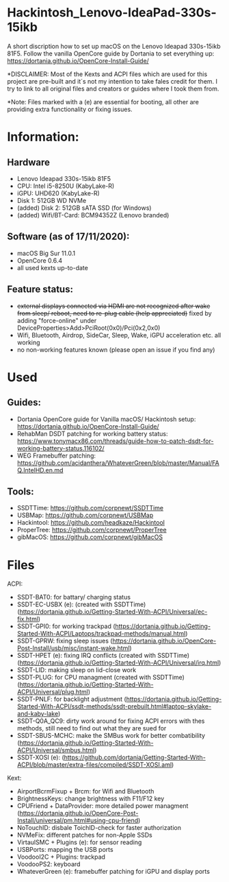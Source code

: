 # Hackintosh_Lenovo-IdeaPad-330s-15ikb
A short discription how to set up macOS on the Lenovo Ideapad 330s-15ikb 81F5.
Follow the vanilla OpenCore guide by Dortania to set everything up:
https://dortania.github.io/OpenCore-Install-Guide/

*DISCLAIMER: Most of the Kexts and ACPI files which are used for this project are pre-built and it´s not my intention to take fales credit for them. I try to link to all original files and creators or guides where I took them from.

*Note: Files marked with a (e) are essential for booting, all other are providing extra functionality or fixing issues.


# Information:

## Hardware

  - Lenovo Ideapad 330s-15ikb 81F5
  - CPU: Intel i5-8250U (KabyLake-R)
  - iGPU: UHD620 (KabyLake-R)
  - Disk 1: 512GB WD NVMe
  - (added) Disk 2: 512GB sATA SSD (for Windows)
  - (added) Wifi/BT-Card: BCM94352Z (Lenovo branded)
  
  
## Software (as of 17/11/2020):
  - macOS Big Sur 11.0.1
  - OpenCore 0.6.4
  - all used kexts up-to-date
  
## Feature status:
  - ~~external displays connected via HDMI are not recognized after wake from sleep/ reboot, need to re-plug cable (help appreciated)~~ fixed by adding "force-online" under DeviceProperties>Add>PciRoot(0x0)/Pci(0x2,0x0)
  - Wifi, Bluetooth, Airdrop, SideCar, Sleep, Wake, iGPU acceleration etc. all working
  - no non-working features known (please open an issue if you find any)
  
# Used

## Guides:
  - Dortania OpenCore guide for Vanilla macOS/ Hackintosh setup: https://dortania.github.io/OpenCore-Install-Guide/
  - RehabMan DSDT patching for working battery status: https://www.tonymacx86.com/threads/guide-how-to-patch-dsdt-for-working-battery-status.116102/
  - WEG Framebuffer patching: https://github.com/acidanthera/WhateverGreen/blob/master/Manual/FAQ.IntelHD.en.md

## Tools:
  - SSDTTime: https://github.com/corpnewt/SSDTTime
  - USBMap: https://github.com/corpnewt/USBMap
  - Hackintool: https://github.com/headkaze/Hackintool
  - ProperTree: https://github.com/corpnewt/ProperTree
  - gibMacOS: https://github.com/corpnewt/gibMacOS
  
# Files
  
  
  ACPI:
  
   - SSDT-BAT0: for battary/ charging status
   - SSDT-EC-USBX (e): (created with SSDTTime) (https://dortania.github.io/Getting-Started-With-ACPI/Universal/ec-fix.html)
   - SSDT-GPI0: for working trackpad (https://dortania.github.io/Getting-Started-With-ACPI/Laptops/trackpad-methods/manual.html)
   - SSDT-GPRW: fixing sleep issues (https://dortania.github.io/OpenCore-Post-Install/usb/misc/instant-wake.html)
   - SSDT-HPET (e): fixing IRQ conflicts (created with SSDTTime) (https://dortania.github.io/Getting-Started-With-ACPI/Universal/irq.html)
   - SSDT-LID: making sleep on lid-close work
   - SSDT-PLUG: for CPU managment (created with SSDTTime) (https://dortania.github.io/Getting-Started-With-ACPI/Universal/plug.html)
   - SSDT-PNLF: for backlight adjustment (https://dortania.github.io/Getting-Started-With-ACPI/ssdt-methods/ssdt-prebuilt.html#laptop-skylake-and-kaby-lake)
   - SSDT-Q0A_QC9: dirty work around for fixing ACPI errors with thes methods, still need to find out what they are sued for
   - SSDT-SBUS-MCHC: make the SMBus work for better combatibility (https://dortania.github.io/Getting-Started-With-ACPI/Universal/smbus.html)
   - SSDT-XOSI (e): (https://github.com/dortania/Getting-Started-With-ACPI/blob/master/extra-files/compiled/SSDT-XOSI.aml)
    
 
   Kext:
   
   - AirportBcrmFixup + Brcm: for Wifi and Bluetooth
   - BrightnessKeys: change brightness with F11/F12 key
   - CPUFriend + DataProvider: more detailed power managment (https://dortania.github.io/OpenCore-Post-Install/universal/pm.html#using-cpu-friend)
   - NoTouchID: disbale ToichID-check for faster authorization
   - NVMeFix: different patches for non-Apple SSDs
   - VirtaulSMC + Plugins (e): for sensor reading
   - USBPorts: mapping the USB ports
   - VoodooI2C + Plugins: trackpad
   - VoodooPS2: keyboard
   - WhateverGreen (e): framebuffer patching for iGPU and display ports
